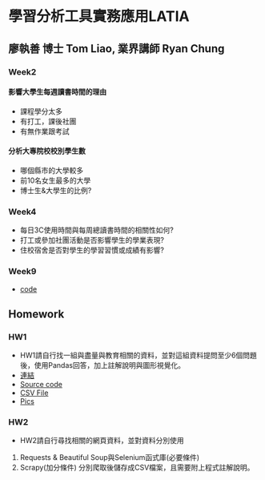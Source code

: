 # 學習分析工具實務應用LATIA
## 廖執善 博士 Tom Liao, 	業界講師 Ryan Chung
### Week2
#### 影響大學生每週讀書時間的理由
* 課程學分太多  
* 有打工，課後社團  
* 有無作業跟考試  
#### 分析大專院校校別學生數
* 哪個縣市的大學較多  
* 前10名女生最多的大學   
* 博士生&大學生的比例?  
### Week4
* 每日3C使用時間與每周總讀書時間的相關性如何?  
* 打工或參加社團活動是否影響學生的學業表現?  
* 住校宿舍是否對學生的學習習慣或成績有影響?  
### Week9
*  [code](<https://github.com/Nope916/LATIA112-2/blob/main/WEEK9/week9_demo_.ipynb>) 

## Homework  
### HW1  
* HW1請自行找一組與盡量與教育相關的資料，並對這組資料提問至少6個問題後，使用Pandas回答，加上註解說明與圖形視覺化。  
* [連結](<https://github.com/Nope916/LATIA112-2/tree/main/Hw1>)  
* [Source code](<https://github.com/Nope916/LATIA112-2/blob/main/Hw1/Main.py>)  
* [CSV File](<https://github.com/Nope916/LATIA112-2/blob/main/Hw1/Student%20Performance%20Dataset.csv>)  
* [Pics](<https://github.com/Nope916/LATIA112-2/tree/main/Hw1/matplot>)
### HW2
* HW2請自行尋找相關的網頁資料，並對資料分別使用
1. Requests & Beautiful Soup與Selenium函式庫(必要條件)
2. Scrapy(加分條件)
分別爬取後儲存成CSV檔案，且需要附上程式註解說明。
